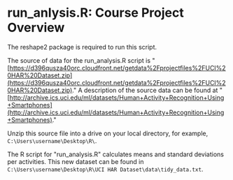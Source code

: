 # run_anlysis.R: Course Project Overview

The reshape2 package is required to run this script.

The source of data for the run_analysis.R script is "[https://d396qusza40orc.cloudfront.net/getdata%2Fprojectfiles%2FUCI%20HAR%20Dataset.zip](https://d396qusza40orc.cloudfront.net/getdata%2Fprojectfiles%2FUCI%20HAR%20Dataset.zip)." A description of the source data can be found at "[http://archive.ics.uci.edu/ml/datasets/Human+Activity+Recognition+Using+Smartphones](http://archive.ics.uci.edu/ml/datasets/Human+Activity+Recognition+Using+Smartphones)."

Unzip this source file into a drive on your local directory, for example, `C:\Users\username\Desktop\R\`. 


The R script for "run_analysis.R" calculates means and standard deviations per activities. This new dataset can be found in `C:\Users\username\Desktop\R\UCI HAR Dataset\data\tidy_data.txt`.  
